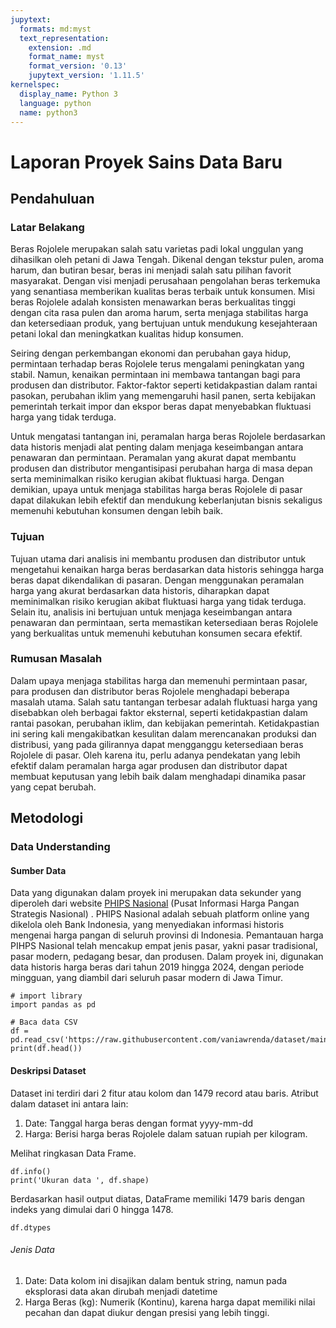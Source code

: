 ```yaml
---
jupytext:
  formats: md:myst
  text_representation:
    extension: .md
    format_name: myst
    format_version: '0.13'
    jupytext_version: '1.11.5'
kernelspec:
  display_name: Python 3
  language: python
  name: python3
---
```


# Laporan Proyek Sains Data Baru


## Pendahuluan 

### Latar Belakang

Beras Rojolele merupakan salah satu varietas padi lokal unggulan yang dihasilkan oleh petani di Jawa Tengah. Dikenal dengan tekstur pulen, aroma harum, dan butiran besar, beras ini menjadi salah satu pilihan favorit masyarakat. 
Dengan visi menjadi perusahaan pengolahan beras terkemuka yang senantiasa memberikan kualitas beras terbaik untuk konsumen. Misi beras Rojolele adalah konsisten menawarkan beras berkualitas tinggi dengan cita rasa pulen dan aroma harum, serta menjaga stabilitas harga dan ketersediaan produk, yang bertujuan untuk mendukung kesejahteraan petani lokal dan meningkatkan kualitas hidup konsumen.

Seiring dengan perkembangan ekonomi dan perubahan gaya hidup, permintaan terhadap beras Rojolele terus mengalami peningkatan yang stabil. Namun, kenaikan permintaan ini membawa tantangan bagi para produsen dan distributor. Faktor-faktor seperti ketidakpastian dalam rantai pasokan, perubahan iklim yang memengaruhi hasil panen, serta kebijakan pemerintah terkait impor dan ekspor beras dapat menyebabkan fluktuasi harga yang tidak terduga.
  
Untuk mengatasi tantangan ini, peramalan harga beras Rojolele berdasarkan data historis menjadi alat penting dalam menjaga keseimbangan antara penawaran dan permintaan. Peramalan yang akurat dapat membantu produsen dan distributor mengantisipasi perubahan harga di masa depan serta meminimalkan risiko kerugian akibat fluktuasi harga. Dengan demikian, upaya untuk menjaga stabilitas harga beras Rojolele di pasar dapat dilakukan lebih efektif dan mendukung keberlanjutan bisnis sekaligus memenuhi kebutuhan konsumen dengan lebih baik.  

### Tujuan 

Tujuan utama dari analisis ini membantu produsen dan distributor untuk mengetahui kenaikan harga beras berdasarkan data historis sehingga harga beras dapat dikendalikan di pasaran.  Dengan menggunakan peramalan harga yang akurat berdasarkan data historis, diharapkan dapat meminimalkan risiko kerugian akibat fluktuasi harga yang tidak terduga. Selain itu, analisis ini bertujuan untuk menjaga keseimbangan antara penawaran dan permintaan, serta memastikan ketersediaan beras Rojolele yang berkualitas untuk memenuhi kebutuhan konsumen secara efektif. 


### Rumusan Masalah


Dalam upaya menjaga stabilitas harga dan memenuhi permintaan pasar, para produsen dan distributor beras Rojolele menghadapi beberapa masalah utama. Salah satu tantangan terbesar adalah fluktuasi harga yang disebabkan oleh berbagai faktor eksternal, seperti ketidakpastian dalam rantai pasokan, perubahan iklim, dan kebijakan pemerintah. Ketidakpastian ini sering kali mengakibatkan kesulitan dalam merencanakan produksi dan distribusi, yang pada gilirannya dapat mengganggu ketersediaan beras Rojolele di pasar. Oleh karena itu, perlu adanya pendekatan yang lebih efektif dalam peramalan harga agar produsen dan distributor dapat membuat keputusan yang lebih baik dalam menghadapi dinamika pasar yang cepat berubah.



## Metodologi

### Data Understanding 

#### Sumber Data 
Data yang digunakan dalam proyek ini merupakan data sekunder yang diperoleh dari website [PHIPS Nasional](https://www.bi.go.id/hargapangan) (Pusat Informasi Harga Pangan Strategis Nasional) . PHIPS Nasional adalah sebuah platform online yang dikelola oleh Bank Indonesia, yang menyediakan informasi historis mengenai harga pangan di seluruh provinsi di Indonesia. Pemantauan harga PIHPS Nasional telah mencakup empat jenis pasar, yakni pasar tradisional, pasar modern, pedagang besar, dan produsen. Dalam proyek ini, digunakan data historis harga beras dari tahun 2019 hingga 2024, dengan periode mingguan, yang diambil dari seluruh pasar modern di Jawa Timur. 

```{code-cell} python
# import library
import pandas as pd
```

```{code-cell} python
# Baca data CSV
df = pd.read_csv('https://raw.githubusercontent.com/vaniawrenda/dataset/main/dataset.csv')
print(df.head())
```

#### Deskripsi Dataset

Dataset ini terdiri dari 2 fitur atau kolom dan 1479 record atau baris. Atribut dalam dataset ini antara lain:
1.  Date: Tanggal harga beras dengan format yyyy-mm-dd
2.	Harga: Berisi harga beras Rojolele dalam satuan rupiah per kilogram.

Melihat ringkasan Data Frame.

```{code-cell} python
df.info()
print('Ukuran data ', df.shape)
```
Berdasarkan hasil output diatas, DataFrame memiliki 1479 baris dengan indeks yang dimulai dari 0 hingga 1478. 

```{code-cell} python
df.dtypes
```
###### Jenis Data
1. Date: Data kolom ini disajikan dalam bentuk string, namun pada eksplorasi data akan dirubah menjadi datetime
2. Harga Beras (kg): Numerik (Kontinu), karena harga dapat memiliki nilai pecahan dan dapat diukur dengan presisi yang lebih tinggi.



